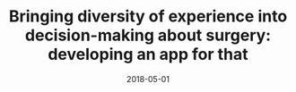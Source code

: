 ---
title: "Bringing diversity of experience into decision-making about surgery: developing an app for that"
collection: publications
permalink: 
excerpt: '...'
date: 2018-05-01
venue: 'International Journal of Whole Person Care, Vol 5 No 1, 2018'
paperurl: ''
authors: 'Ilja Ormel, Susan Law, Michel Lortie, *Charles C. Onu*, Donna Tataryn.'
---